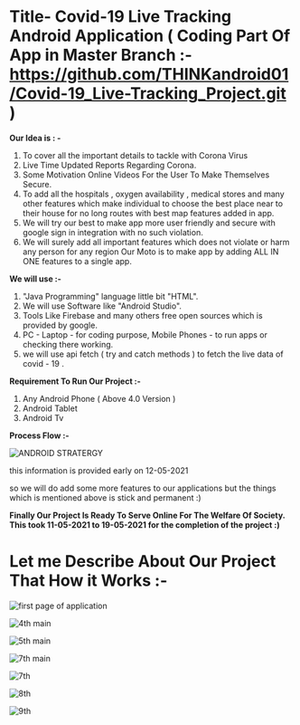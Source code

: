 
# Title- Covid-19 Live Tracking Android Application ( Coding Part Of App in Master Branch :- https://github.com/THINKandroid01/Covid-19_Live-Tracking_Project.git )

**Our Idea is : -**
1.  To cover all the important details to tackle with Corona Virus
2. Live Time Updated Reports Regarding Corona.
3. Some Motivation Online Videos For the User To Make Themselves Secure.
4. To add all the hospitals , oxygen availability , medical stores and many other features which make individual to choose the best place near to their house for no long routes with best map features added in app.
5. We will try our best to make app more user friendly and secure with google sign in integration with no such violation.
6. We will surely add all important features which does not violate or harm any person for any region Our Moto is to make app by adding ALL IN ONE features to a single app.

**We will use :-**
1. "Java Programming" language  little bit "HTML".
2. We will use Software like "Android Studio".
3. Tools Like Firebase and many others free open sources which is provided by google.
4. PC - Laptop - for coding purpose, Mobile Phones - to run apps or checking there working.
5. we will use api fetch ( try and catch methods ) to fetch the live data of covid - 19 .

**Requirement To Run Our Project :-** 
1. Any Android Phone ( Above 4.0 Version )
2. Android Tablet 
3. Android Tv

**Process Flow :-** 

![ANDROID STRATERGY](https://user-images.githubusercontent.com/53940939/117925019-4a2b4680-b314-11eb-8bcb-7ba265e642d7.png)

this information is provided early on 12-05-2021

so we will do add some more features to our applications but the things which is mentioned above is stick and permanent :)

**Finally Our Project Is Ready To Serve Online For The Welfare Of Society. This took 11-05-2021 to 19-05-2021  for the completion of the project :)**

# Let me Describe About Our Project That How it Works :-

![first page of application](https://user-images.githubusercontent.com/53940939/118757227-4d7d7f80-b88a-11eb-8469-2ab5f1ec2a92.jpg)


![4th main](https://user-images.githubusercontent.com/53940939/118758395-9b938280-b88c-11eb-8b0d-a55ef911ae23.jpg)


![5th main](https://user-images.githubusercontent.com/53940939/118760233-1611d180-b890-11eb-8a47-a54665590cd7.jpg)


![7th main](https://user-images.githubusercontent.com/53940939/118761205-a3a1f100-b891-11eb-99f6-b86ed5832391.jpg)


![7th](https://user-images.githubusercontent.com/53940939/118762068-33946a80-b893-11eb-8fc6-223228d2ec71.jpg)


![8th](https://user-images.githubusercontent.com/53940939/118762836-83276600-b894-11eb-89d8-5af790f022ce.jpg)


![9th](https://user-images.githubusercontent.com/53940939/118763378-60498180-b895-11eb-8d2f-7d912e44487f.jpg)
















